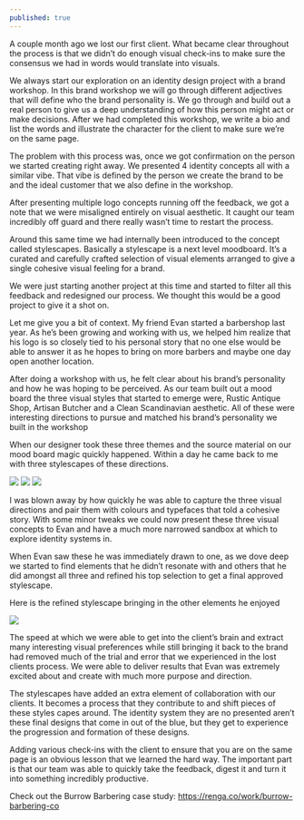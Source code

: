 ```yaml
---
published: true
---
```

A couple month ago we lost our first client. What became clear throughout the process is that we didn’t do enough visual check-ins to make sure the consensus we had in words would translate into visuals.

We always start our exploration on an identity design project with a brand workshop. In this brand workshop we will go through different adjectives that will define who the brand personality is. We go through and build out a real person to give us a deep understanding of how this person might act or make decisions. After we had completed this workshop, we write a bio and list the words and illustrate the character for the client to make sure we’re on the same page.

The problem with this process was, once we got confirmation on the person we started creating right away. We presented 4 identity concepts all with a similar vibe. That vibe is defined by the person we create the brand to be and the ideal customer that we also define in the workshop.

After presenting multiple logo concepts running off the feedback, we got a note that we were misaligned entirely on visual aesthetic. It caught our team incredibly off guard and there really wasn’t time to restart the process.

Around this same time we had internally been introduced to the concept called stylescapes. Basically a stylescape is a next level moodboard. It’s a curated and carefully crafted selection of visual elements arranged to give a single cohesive visual feeling for a brand.

We were just starting another project at this time and started to filter all this feedback and redesigned our process. We thought this would be a good project to give it a shot on.

Let me give you a bit of context. My friend Evan started a barbershop last year. As he’s been growing and working with us, we helped him realize that his logo is so closely tied to his personal story that no one else would be able to answer it as he hopes to bring on more barbers and maybe one day open another location.

After doing a workshop with us, he felt clear about his brand’s personality and how he was hoping to be perceived. As our team built out a mood board the three visual styles that started to emerge were, Rustic Antique Shop, Artisan Butcher and a Clean Scandinavian aesthetic. All of these were interesting directions to pursue and matched his brand’s personality we built in the workshop

When our designer took these three themes and the source material on our mood board magic quickly happened. Within a day he came back to me with three stylescapes of these directions.

![]({{site.baseurl}}/https://www.dropbox.com/s/peg7cjhlgccenfs/Burrow-Stylescape-02-Rustic-Antique-Shop.jpg)
![]({{site.baseurl}}/https://www.dropbox.com/s/etwohpmim9wucme/Burrow-Stylescape-03-Artisan-Butcher.jpg)
![]({{site.baseurl}}/https://www.dropbox.com/s/jghy1fnqj5yjrdt/Burrow-Stylescape-01-Clean-Scandanavian.jpg?dl=0)


I was blown away by how quickly he was able to capture the three visual directions and pair them with colours and typefaces that told a cohesive story. With some minor tweaks we could now present these three visual concepts to Evan and have a much more narrowed sandbox at which to explore identity systems in.

When Evan saw these he was immediately drawn to one, as we dove deep we started to find elements that he didn’t resonate with and others that he did amongst all three and refined his top selection to get a final approved stylescape.

Here is the refined stylescape bringing in the other elements he enjoyed

![]({{site.baseurl}}/https://www.dropbox.com/s/hpins76wm0b1dly/19-06-27-Burrow-Barbering-Stylescapes-C.jpg?dl=0)


The speed at which we were able to get into the client’s brain and extract many interesting visual preferences while still bringing it back to the brand had removed much of the trial and error that we experienced in the lost clients process. We were able to deliver results that Evan was extremely excited about and create with much more purpose and direction.

The stylescapes have added an extra element of collaboration with our clients. It becomes a process that they contribute to and shift pieces of these styles capes around. The identity system they are no presented aren’t these final designs that come in out of the blue, but they get to experience the progression and formation of these designs.

Adding various check-ins with the client to ensure that you are on the same page is an obvious lesson that we learned the hard way. The important part is that our team was able to quickly take the feedback, digest it and turn it into something incredibly productive.

Check out the Burrow Barbering case study: https://renga.co/work/burrow-barbering-co
